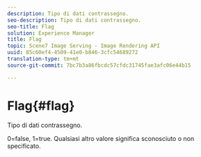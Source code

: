```yaml
---
description: Tipo di dati contrassegno.
seo-description: Tipo di dati contrassegno.
seo-title: Flag
solution: Experience Manager
title: Flag
topic: Scene7 Image Serving - Image Rendering API
uuid: 85c60ef4-4509-41e0-b846-3cfc54689272
translation-type: tm+mt
source-git-commit: 7bc7b3a86fbcdc57cfdc31745fae3afc06e44b15

---
```



# Flag{#flag}

Tipo di dati contrassegno.

0=false, 1=true. Qualsiasi altro valore significa sconosciuto o non specificato.
